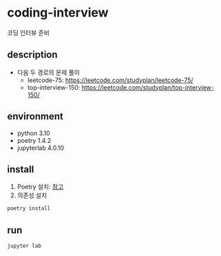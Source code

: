 # coding-interview
코딩 인터뷰 준비

## description
- 다음 두 경로의 문제 풀이
  - leetcode-75: https://leetcode.com/studyplan/leetcode-75/
  - top-interview-150: https://leetcode.com/studyplan/top-interview-150/

## environment
- python 3.10
- poetry 1.4.2
- jupyterlab 4.0.10

## install
1. Poetry 설치: [참고](https://python-poetry.org/docs/)
2. 의존성 설치
```bash
poetry install
```

## run
```bash
jupyter lab
```